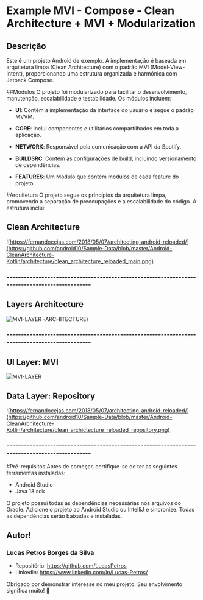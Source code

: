 # Example MVI - Compose - Clean Architecture + MVI + Modularization

## Descrição
Este é um projeto Android de exemplo. A implementação é baseada em arquitetura limpa (Clean Architecture) com o padrão MVI (Model-View-Intent), proporcionando uma estrutura organizada e harmónica com Jetpack Compose.

##Módulos
O projeto foi modularizado para facilitar o desenvolvimento, manutenção, escalabilidade e testabilidade. Os módulos incluem:

* **UI**: Contém a implementação da interface do usuário e segue o padrão MVVM.

* **CORE**: Inclui componentes e utilitários compartilhados em toda a aplicação.

* **NETWORK**: Responsável pela comunicação com a API da Spotify.

* **BUILDSRC**: Contém as configurações de build, incluindo versionamento de dependências.

* **FEATURES**: Um Modulo que contem modulos de cada feature do projeto.

#Arquitetura
O projeto segue os princípios da arquitetura limpa, promovendo a separação de preocupações e a escalabilidade do código. A estrutura inclui:

## Clean Architecture
![https://fernandocejas.com/2018/05/07/architecting-android-reloaded/](https://github.com/android10/Sample-Data/blob/master/Android-CleanArchitecture-Kotlin/architecture/clean_architecture_reloaded_main.png)

### ----------------------------------------------------------------------------------------------

## Layers Architecture
![MVI-LAYER -ARCHITECTURE](https://miro.medium.com/v2/resize:fit:4800/format:webp/1*K-uEm96OX-j8pCeqi69W4g.png))

### ----------------------------------------------------------------------------------------------

## UI Layer: MVI 
![MVI-LAYER](https://blog.mindorks.com/images/mvi_1-9856d13ed93fdb60.png)

## Data Layer: Repository 
![https://fernandocejas.com/2018/05/07/architecting-android-reloaded/](https://github.com/android10/Sample-Data/blob/master/Android-CleanArchitecture-Kotlin/architecture/clean_archictecture_reloaded_repository.png)

### ----------------------------------------------------------------------------------------------

#Pré-requisitos
Antes de começar, certifique-se de ter as seguintes ferramentas instaladas:
* Android Studio
* Java 18 sdk

O projeto possui todas as dependências necessárias nos arquivos do Gradle. Adicione o projeto ao Android Studio ou IntelliJ e sincronize. Todas as dependências serão baixadas e instaladas.

## Autor!

### Lucas Petros Borges da Silva
* Repositório: https://github.com/LucasPetros
* Linkedin: https://www.linkedin.com/in/Lucas-Petros/

Obrigado por demonstrar interesse no meu projeto. Seu envolvimento significa muito! 🤩
